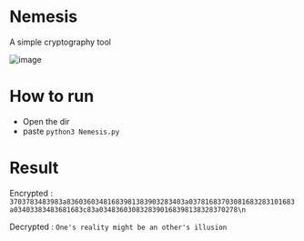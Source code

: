 # Nemesis
A simple cryptography tool

![image](https://user-images.githubusercontent.com/78467470/163126183-00984707-4a74-4e49-80af-b780db65875f.png)

# How to run
* Open the dir
* paste `python3 Nemesis.py`

# Result

Encrypted : `3703783483983a83603603481683981383903283403a03781683703081683283101683a03403383483681683c83a0348360308328390168398138328370278\n`

Decrypted : `One's reality might be an other's illusion`
